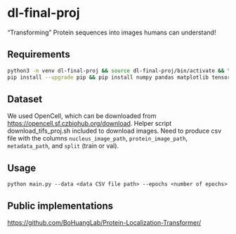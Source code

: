 # dl-final-proj
“Transforming” Protein sequences into images humans can understand!

## Requirements
``` bash
python3 -m venv dl-final-proj && source dl-final-proj/bin/activate && \
pip install --upgrade pip && pip install numpy pandas matplotlib tensorflow[and-cuda] rotary-embedding-tensorflow
```

## Dataset
We used OpenCell, which can be downloaded from https://opencell.sf.czbiohub.org/download. Helper script download_tifs_proj.sh included to download images.
Need to produce csv file with the columns ```nucleus_image_path```, ```protein_image_path```, ```metadata_path```, and ```split``` (train or val).

## Usage
```
python main.py --data <data CSV file path> --epochs <number of epochs>
```

## Public implementations
https://github.com/BoHuangLab/Protein-Localization-Transformer/
